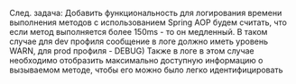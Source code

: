 След. задача:
Добавить функциональность для логирования времени выполнения 
методов с использованием Spring AOP
будем считать, что если метод выполняется более 150ms - 
то он медленный. В таком случае для dev профиля сообщение 
в логе должно иметь уровень WARN, для prod профиля - DEBUG)
Также в логе в этом случае необходимо отобразить максимально 
доступную информацию о вызываемом методе, чтобы его можно было легко идентифицировать